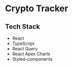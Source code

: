# Crypto Tracker

## Tech Stack

- React
- TypeScript
- React Query
- React Apex Charts
- Styled-components
